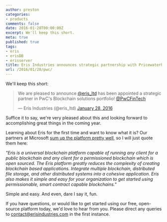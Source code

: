 ```yaml
---
author: preston
categories:
- products
comments: false
date: 2016-01-28T00:00:00Z
excerpt: We'll keep this short.
meta: true
published: true
tags:
- eris
- erisDB
- erisserver
title: Eris Industries announces strategic partnership with PricewaterhouseCoopers
url: /2016/01/28/pwc/
---
```


We'll keep this short:

<blockquote class="twitter-tweet" lang="en"><p lang="en" dir="ltr">We are pleased to announce <a href="https://twitter.com/eris_ltd">@eris_ltd</a> has been appointed a strategic partner in PwC&#39;s Blockchain solutions portfolio! <a href="https://twitter.com/PwCFinTech">@PwCFinTech</a></p>&mdash; Eris Industries (@eris_ltd) <a href="https://twitter.com/eris_ltd/status/692808595860279296">January 28, 2016</a></blockquote>
<script async src="//platform.twitter.com/widgets.js" charset="utf-8"></script>

Suffice it to say, we're very pleased about this and looking forward to accomplishing great things in the coming year. 

Learning about Eris for the first time and want to know what it is? Our partners at Microsoft [sum up the platform pretty well](https://azure.microsoft.com/en-in/blog/azure-blockchain-as-a-service-update-4/), so I will just quote them here:

*"Eris is a universal blockchain platform capable of running any client for a public blockchain and any client for a permissioned blockchain which is open sourced. The Eris platform greatly reduces the complexity of creating blockchain based applications. Integrate multiple blockchain, distributed file storage, and other distributed systems into a cohesive application. Eris also makes it simple and easy for your organization to get started using permissionable, smart contract capable blockchains."*

Simple and easy. And even, dare I say it, fun. 

If you have questions, or would like to get started using our free, open-source platform today, we'd love to hear from you. Please direct any queries to contact@erisindustries.com in the first instance. 

